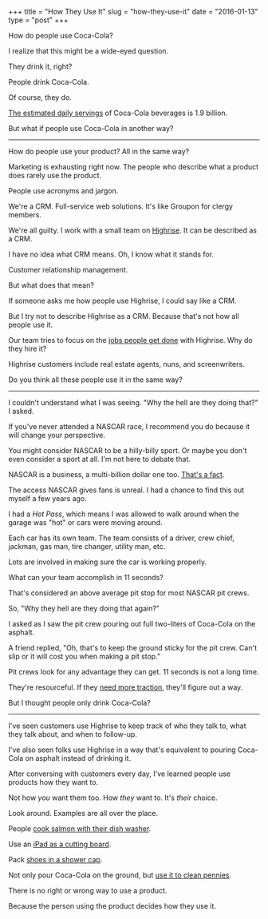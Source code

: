 +++
title = "How They Use It"
slug = "how-they-use-it"
date = "2016-01-13"
type = "post"
+++ 

How do people use Coca-Cola? 

I realize that this might be a wide-eyed question. 

They drink it, right? 

People drink Coca-Cola. 

Of course, they do. 

[The estimated daily servings](http://www.worldofcoca-cola.com/about-us/coca-cola-history/) of Coca-Cola beverages is 1.9 billion. 

But what if people use Coca-Cola in another way? 

* * * 

How do people use your product? All in the same way? 

Marketing is exhausting right now. The people who describe what a product does rarely use the product. 

People use acronyms and jargon.  

We're a CRM. Full-service web solutions. It's like Groupon for clergy members. 

We're all guilty. I work with a small team on [Highrise](https://highrisehq.com/). It can be described as a CRM. 

I have no idea what CRM means. Oh, I know what it stands for. 

Customer relationship management. 

But what does that mean? 

If someone asks me how people use Highrise, I could say like a CRM.

But I try not to describe Highrise as a CRM. Because that's not how all people use it. 

Our team tries to focus on the [jobs people get done](http://justinjackson.ca/hidden/) with Highrise. Why do they hire it? 

Highrise customers include real estate agents, nuns, and screenwriters. 

Do you think all these people use it in the same way? 

* * * 

I couldn't understand what I was seeing. "Why the hell are they doing that?" I asked.  

If you've never attended a NASCAR race, I recommend you do because it will change your perspective. 

You might consider NASCAR to be a hilly-billy sport. Or maybe you don't even consider a sport at all. I'm not here to debate that. 

NASCAR is a business, a multi-billion dollar one too. [That's a fact](http://www.forbes.com/nascar-valuations/). 

The access NASCAR gives fans is unreal. I had a chance to find this out myself a few years ago. 

I had a *Hot Pass*, which means I was allowed to walk around when the garage was "hot" or cars were moving around. 

Each car has its own team. The team consists of a driver, crew chief, jackman, gas man, tire changer, utility man, etc. 

Lots are involved in making sure the car is working properly. 

What can your team accomplish in 11 seconds? 

That's considered an above average pit stop for most NASCAR pit crews. 

So, "Why they hell are they doing that again?"

I asked as I saw the pit crew pouring out full two-liters of Coca-Cola on the asphalt. 

A friend replied, "Oh, that's to keep the ground sticky for the pit crew. Can't slip or it will cost you when making a pit stop."

Pit crews look for any advantage they can get. 11 seconds is not a long time. 

They're resourceful. If they [need more traction](http://blackflag.jalopnik.com/nascars-pit-stalls-have-been-extra-slippery-tonight-1789196678), they'll figure out a way. 

But I thought people only drink Coca-Cola? 

* * * 

I've seen customers use Highrise to keep track of who they talk to, what they talk about, and when to follow-up. 

I've also seen folks use Highrise in a way that's equivalent to pouring Coca-Cola on asphalt instead of drinking it. 

After conversing with customers every day, I've learned people use products how they want to. 

Not how *you* want them too. How *they* want to. It's *their* choice. 

Look around. Examples are all over the place. 

People [cook salmon with their dish washer](http://www.thekitchn.com/can-you-really-cook-salmon-in-a-dishwasher-putting-tips-to-the-test-in-the-kitchn-218048). 

Use an [iPad as a cutting board](http://www.snotr.com/video/8965/So_papa__how_do_you_like_the_iPad_we_got_you).

Pack [shoes in a shower cap](http://lifehacker.com/5874035/pack-shoes-in-hotel-shower-caps-to-keep-your-luggage-contents-clean). 

Not only pour Coca-Cola on the ground, but [use it to clean pennies](http://prop-tricks.wonderhowto.com/how-to/clean-penny-with-coke-209448/). 

There is no right or wrong way to use a product. 

Because the person using the product decides how they use it. 
